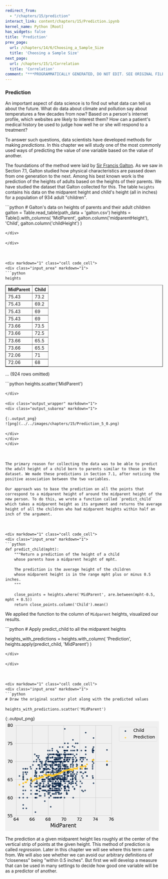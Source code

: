 ```yaml
---
redirect_from:
  - "/chapters/15/prediction"
interact_link: content/chapters/15/Prediction.ipynb
kernel_name: Python [Root]
has_widgets: false
title: 'Prediction'
prev_page:
  url: /chapters/14/6/Choosing_a_Sample_Size
  title: 'Choosing a Sample Size'
next_page:
  url: /chapters/15/1/Correlation
  title: 'Correlation'
comment: "***PROGRAMMATICALLY GENERATED, DO NOT EDIT. SEE ORIGINAL FILES IN /content***"
---
```



<div markdown="1" class="cell code_cell">


</div>



### Prediction

An important aspect of data science is to find out what data can tell us about the future. What do data about climate and pollution say about temperatures a few decades from now? Based on a person's internet profile, which websites are likely to interest them? How can a patient's medical history be used to judge how well he or she will respond to a treatment?

To answer such questions, data scientists have developed methods for making *predictions*. In this chapter we will study one of the most commonly used ways of predicting the value of one variable based on the value of another.



The foundations of the method were laid by [Sir Francis Galton](https://en.wikipedia.org/wiki/Francis_Galton). As we saw in Section 7.1, Galton studied how physical characteristics are passed down from one generation to the next. Among his best known work is the prediction of the heights of adults based on the heights of their parents. We have studied the dataset that Galton collected for this. The table `heights` contains his data on the midparent height and child's height (all in inches) for a population of 934 adult "children".



<div markdown="1" class="cell code_cell">
<div class="input_area" markdown="1">
```python
# Galton's data on heights of parents and their adult children
galton = Table.read_table(path_data + 'galton.csv')
heights = Table().with_columns(
    'MidParent', galton.column('midparentHeight'),
    'Child', galton.column('childHeight')
    )

```
</div>

</div>



<div markdown="1" class="cell code_cell">
<div class="input_area" markdown="1">
```python
heights

```
</div>

<div class="output_wrapper" markdown="1">
<div class="output_subarea" markdown="1">



<div markdown="0" class="output output_html">
<table border="1" class="dataframe">
    <thead>
        <tr>
            <th>MidParent</th> <th>Child</th>
        </tr>
    </thead>
    <tbody>
        <tr>
            <td>75.43    </td> <td>73.2 </td>
        </tr>
        <tr>
            <td>75.43    </td> <td>69.2 </td>
        </tr>
        <tr>
            <td>75.43    </td> <td>69   </td>
        </tr>
        <tr>
            <td>75.43    </td> <td>69   </td>
        </tr>
        <tr>
            <td>73.66    </td> <td>73.5 </td>
        </tr>
        <tr>
            <td>73.66    </td> <td>72.5 </td>
        </tr>
        <tr>
            <td>73.66    </td> <td>65.5 </td>
        </tr>
        <tr>
            <td>73.66    </td> <td>65.5 </td>
        </tr>
        <tr>
            <td>72.06    </td> <td>71   </td>
        </tr>
        <tr>
            <td>72.06    </td> <td>68   </td>
        </tr>
    </tbody>
</table>
<p>... (924 rows omitted)</p>
</div>


</div>
</div>
</div>



<div markdown="1" class="cell code_cell">
<div class="input_area" markdown="1">
```python
heights.scatter('MidParent')

```
</div>

<div class="output_wrapper" markdown="1">
<div class="output_subarea" markdown="1">

{:.output_png}
![png](../../images/chapters/15/Prediction_5_0.png)

</div>
</div>
</div>



The primary reason for collecting the data was to be able to predict the adult height of a child born to parents similar to those in the dataset. We made these predictions in Section 7.1, after noticing the positive association between the two variables. 

Our approach was to base the prediction on all the points that correspond to a midparent height of around the midparent height of the new person. To do this, we wrote a function called `predict_child` which takes a midparent height as its argument and returns the average height of all the children who had midparent heights within half an inch of the argument.



<div markdown="1" class="cell code_cell">
<div class="input_area" markdown="1">
```python
def predict_child(mpht):
    """Return a prediction of the height of a child 
    whose parents have a midparent height of mpht.
    
    The prediction is the average height of the children 
    whose midparent height is in the range mpht plus or minus 0.5 inches.
    """
    
    close_points = heights.where('MidParent', are.between(mpht-0.5, mpht + 0.5))
    return close_points.column('Child').mean()                       

```
</div>

</div>



We applied the function to the column of `Midparent` heights, visualized our results.



<div markdown="1" class="cell code_cell">
<div class="input_area" markdown="1">
```python
# Apply predict_child to all the midparent heights

heights_with_predictions = heights.with_column(
    'Prediction', heights.apply(predict_child, 'MidParent')
    )

```
</div>

</div>



<div markdown="1" class="cell code_cell">
<div class="input_area" markdown="1">
```python
# Draw the original scatter plot along with the predicted values

heights_with_predictions.scatter('MidParent')

```
</div>

<div class="output_wrapper" markdown="1">
<div class="output_subarea" markdown="1">

{:.output_png}
![png](../../images/chapters/15/Prediction_10_0.png)

</div>
</div>
</div>



The prediction at a given midparent height lies roughly at the center of the vertical strip of points at the given height. This method of prediction is called *regression.* Later in this chapter we will see where this term came from. We will also see whether we can avoid our arbitrary definitions of "closeness" being "within 0.5 inches". But first we will develop a measure that can be used in many settings to decide how good one variable will be as a predictor of another.

